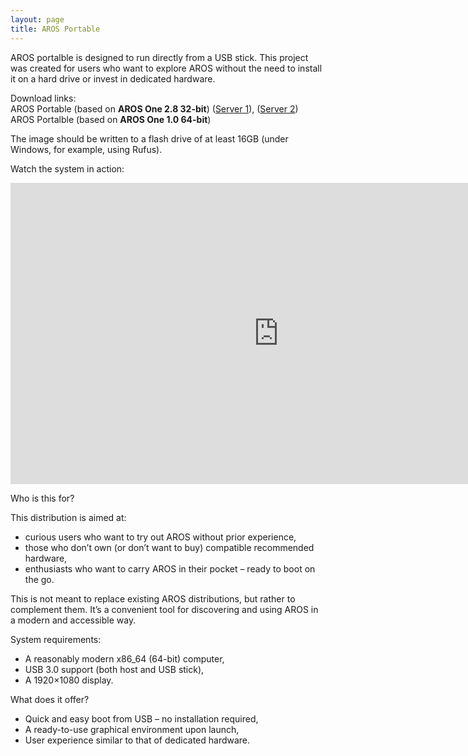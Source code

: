 ```yaml
---
layout: page
title: AROS Portable
---
```


AROS portalble is designed to run directly from a USB stick. This project was created for users who want to explore AROS without the need to install it on a hard drive or invest in dedicated hardware.


Download links:  
AROS Portable (based on **AROS One 2.8 32-bit**) ([Server 1](https://drive.google.com/file/d/1tGkKhIzgl9chCTA3hTQdpuGIq7ifJSfF/view?usp=drive_link)), ([Server 2](https://axrt.org/download/arosq/v0/20250517-arosoneq.img.7z))  
AROS Portalble (based on **AROS One 1.0 64-bit**)

The image should be written to a flash drive of at least 16GB (under Windows, for example, using Rufus).

Watch the system in action:

<iframe width="857" height="482" src="https://www.youtube.com/embed/0OeMbB2rGXc" title="AROS - a new portable distribution" frameborder="0" allow="accelerometer; autoplay; clipboard-write; encrypted-media; gyroscope; picture-in-picture; web-share" referrerpolicy="strict-origin-when-cross-origin" allowfullscreen></iframe>

Who is this for?

This distribution is aimed at:

- curious users who want to try out AROS without prior experience,
- those who don’t own (or don’t want to buy) compatible recommended hardware,
- enthusiasts who want to carry AROS in their pocket – ready to boot on the go.

This is not meant to replace existing AROS distributions, but rather to complement them. It’s a convenient tool for discovering and using AROS in a modern and accessible way.

System requirements:

- A reasonably modern x86_64 (64-bit) computer,
- USB 3.0 support (both host and USB stick),
- A 1920×1080 display.

What does it offer?

- Quick and easy boot from USB – no installation required,
- A ready-to-use graphical environment upon launch,
- User experience similar to that of dedicated hardware.

